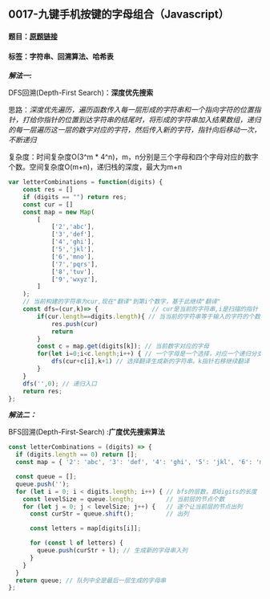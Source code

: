 ## 0017-九键手机按键的字母组合（Javascript）

#### 题目：[原题链接](https://leetcode.cn/problems/letter-combinations-of-a-phone-number/description/)

#### 标签：字符串、回溯算法、哈希表

***解法一:***

DFS回溯(Depth-First Search)：**深度优先搜索**

思路：*深度优先遍历，遍历函数传入每一层形成的字符串和一个指向字符的位置指针，打给你指针的位置到达字符串的结尾时，将形成的字符串加入结果数组，递归的每一层遍历这一层的数字对应的字符，然后传入新的字符，指针向后移动一次，不断递归*

复杂度：时间复杂度O(3^m * 4^n)，m，n分别是三个字母和四个字母对应的数字个数。空间复杂度O(m+n)，递归栈的深度，最大为m+n 

``` javascript
var letterCombinations = function(digits) {
    const res = []
    if (digits == "") return res;
    const cur = []
    const map = new Map(
        [
            ['2','abc'],
            ['3','def'],
            ['4','ghi'],
            ['5','jkl'],
            ['6','mno'],
            ['7','pqrs'],
            ['8','tuv'],
            ['9','wxyz'],
        ]
    );
    // 当前构建的字符串为cur,现在"翻译"到第i个数字，基于此继续"翻译"
    const dfs=(cur,k)=> {               // cur是当前的字符串,i是扫描的指针
        if(cur.length==digits.length){ // 当当前的字符串等于输入的字符的个数 则结束当前的递归
            res.push(cur)
            return
        }
        const c = map.get(digits[k]); // 当前数字对应的字母
        for(let i=0;i<c.length;i++) { // 一个字母是一个选择，对应一个递归分支
            dfs(cur+c[i],k+1) // 选择翻译生成新的字符串。k指针右移继续翻译
        }
    }
    dfs('',0); // 递归入口
    return res;
};
```

***解法二：***

BFS回溯(Depth-First-Search) :**广度优先搜索算法**

```javascript
const letterCombinations = (digits) => {
  if (digits.length == 0) return [];
  const map = { '2': 'abc', '3': 'def', '4': 'ghi', '5': 'jkl', '6': 'mno', '7': 'pqrs', '8': 'tuv', '9': 'wxyz' };

  const queue = [];
  queue.push('');
  for (let i = 0; i < digits.length; i++) { // bfs的层数，即digits的长度
    const levelSize = queue.length;         // 当前层的节点个数
    for (let j = 0; j < levelSize; j++) {   // 逐个让当前层的节点出列
      const curStr = queue.shift();         // 出列

      const letters = map[digits[i]];       

      for (const l of letters) {
        queue.push(curStr + l); // 生成新的字母串入列
      }
    }
  }
  return queue; // 队列中全是最后一层生成的字母串
};
```



